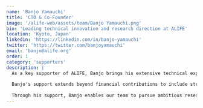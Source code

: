 ```yaml
---
name: 'Banjo Yamauchi'
title: 'CTO & Co-Founder'
image: '/alife-web/assets/team/Banjo Yamauchi.png'
bio: 'Leading technical innovation and research direction at ALIFE'
location: 'Kyoto, Japan'
linkedin: 'https://linkedin.com/in/banjo-yamauchi'
twitter: 'https://twitter.com/banjoyamauchi'
email: 'banjo@alife.org'
order: 1
category: 'supporters'
description: |
  As a key supporter of ALIFE, Banjo brings his extensive technical expertise and visionary leadership to advance our mission of exploring artificial life. His commitment to innovation drives our research forward, ensuring we remain at the forefront of evolutionary AI development.
  
  Banjo's support extends beyond financial contributions to include strategic guidance, technical mentorship, and access to cutting-edge resources. His deep understanding of both technology and business helps ALIFE navigate the complex landscape of artificial life research.
  
  Through his support, Banjo enables our team to pursue ambitious research projects that push the boundaries of what's possible in artificial life. His belief in the transformative potential of evolutionary AI inspires our entire organization to strive for breakthrough discoveries.
---
```

